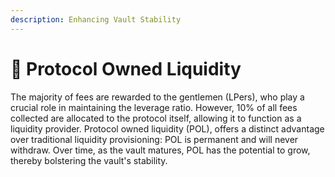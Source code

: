 ```yaml
---
description: Enhancing Vault Stability
---
```


# 🌱 Protocol Owned Liquidity

The majority of fees are rewarded to the gentlemen (LPers), who play a crucial role in maintaining the leverage ratio. However, 10% of all fees collected are allocated to the protocol itself, allowing it to function as a liquidity provider. Protocol owned liquidity (POL), offers a distinct advantage over traditional liquidity provisioning: POL is permanent and will never withdraw. Over time, as the vault matures, POL has the potential to grow, thereby bolstering the vault's stability.
